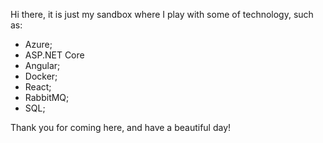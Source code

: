 Hi there, it is just my sandbox where I play with some of technology, such as:
- Azure;
- ASP.NET Core
- Angular;
- Docker;
- React;
- RabbitMQ;
- SQL;

Thank you for coming here, and have a beautiful day!
